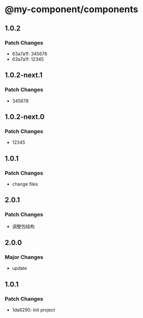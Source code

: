 # @my-component/components

## 1.0.2

### Patch Changes

- 63a7a1f: 345678
- 63a7a1f: 12345

## 1.0.2-next.1

### Patch Changes

- 345678

## 1.0.2-next.0

### Patch Changes

- 12345

## 1.0.1

### Patch Changes

- change files

## 2.0.1

### Patch Changes

- 调整包结构

## 2.0.0

### Major Changes

- update

## 1.0.1

### Patch Changes

- 1da6290: init project
